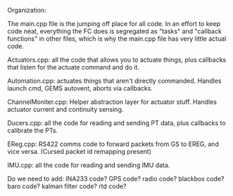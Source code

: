 Organization:

The main.cpp file is the jumping off place for all code. In an effort to keep code neat,
everything the FC does is segregated as "tasks" and "callback functions" in other files,
which is why the main.cpp file has very little actual code.

Actuators.cpp: all the code that allows you to actuate things, plus callbacks that listen for the actuate command and do it.

Automation.cpp: actuates things that aren't directly commanded. Handles launch cmd, GEMS autovent, aborts via callbacks.

ChannelMoniter.cpp: Helper abstraction layer for actuator stuff. Handles actuator current and continuity sensing.

Ducers.cpp: all the code for reading and sending PT data, plus callbacks to calibrate the PTs.

EReg.cpp: RS422 comms code to forward packets from GS to EREG, and vice versa. (Cursed packet id remapping present)

IMU.cpp: all the code for reading and sending IMU data.

Do we need to add:
INA233 code?
GPS code?
radio code?
blackbox code?
baro code?
kalman filter code?
rtd code?